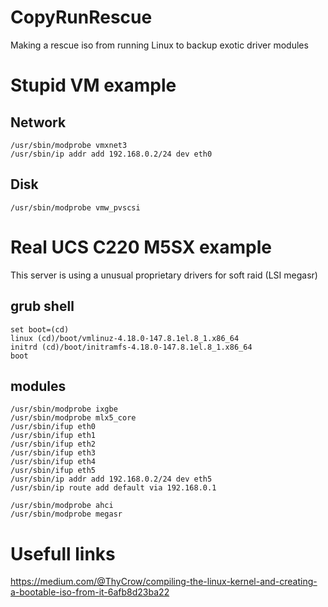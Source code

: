# CopyRunRescue
Making a rescue iso from running Linux to backup exotic driver modules


# Stupid VM example
## Network
```
/usr/sbin/modprobe vmxnet3
/usr/sbin/ip addr add 192.168.0.2/24 dev eth0
```
## Disk
```
/usr/sbin/modprobe vmw_pvscsi
```

# Real UCS C220 M5SX example
This server is using a unusual proprietary drivers for soft raid (LSI megasr)
## grub shell
```
set boot=(cd)
linux (cd)/boot/vmlinuz-4.18.0-147.8.1el.8_1.x86_64
initrd (cd)/boot/initramfs-4.18.0-147.8.1el.8_1.x86_64
boot
```
## modules
```
/usr/sbin/modprobe ixgbe
/usr/sbin/modprobe mlx5_core
/usr/sbin/ifup eth0 
/usr/sbin/ifup eth1
/usr/sbin/ifup eth2
/usr/sbin/ifup eth3
/usr/sbin/ifup eth4
/usr/sbin/ifup eth5
/usr/sbin/ip addr add 192.168.0.2/24 dev eth5
/usr/sbin/ip route add default via 192.168.0.1

/usr/sbin/modprobe ahci
/usr/sbin/modprobe megasr

```


# Usefull links
https://medium.com/@ThyCrow/compiling-the-linux-kernel-and-creating-a-bootable-iso-from-it-6afb8d23ba22
